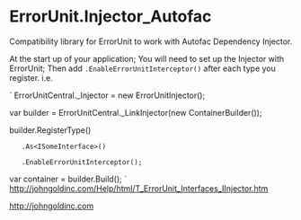 ﻿# ErrorUnit.Injector_Autofac
Compatibility library for ErrorUnit to work with Autofac Dependency Injector.

At the start up of your application; You will need to set up the Injector with ErrorUnit;
Then add `.EnableErrorUnitInterceptor()` after each type you register.
i.e.

`
ErrorUnitCentral._Injector = new ErrorUnitInjector();

var builder = ErrorUnitCentral._LinkInjector(new ContainerBuilder());

builder.RegisterType<SomeType>()

       .As<ISomeInterface>()

       .EnableErrorUnitInterceptor();

var container = builder.Build();
`
http://johngoldinc.com/Help/html/T_ErrorUnit_Interfaces_IInjector.htm

http://johngoldinc.com